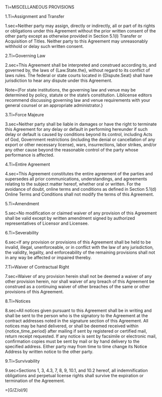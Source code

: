 Ti=MISCELLANEOUS PROVISIONS

1.Ti=Assignment and Transfer

1.sec=Neither party may assign, directly or indirectly, all or part of its rights or obligations under this Agreement without the prior written consent of the other party except as otherwise provided in Section 5.1(l) Transfer or Acquisition of Titles. Neither party to this Agreement may unreasonably withhold or delay such written consent.

2.Ti=Governing Law

2.sec=This Agreement shall be interpreted and construed according to, and governed by, the laws of {Law.State.the}, without regard to its conflict of laws rules. The federal or state courts located in {Dispute.Seat} shall have jurisdiction to hear any dispute under this Agreement.

Note={For state institutions, the governing law and venue may be determined by policy, statute or the state’s constitution. Liblicense editors recommend discussing governing law and venue requirements with your general counsel or an appropriate administrator.}

3.Ti=Force Majeure

3.sec=Neither party shall be liable in damages or have the right to terminate this Agreement for any delay or default in performing hereunder if such delay or default is caused by conditions beyond its control, including Acts of God, Government restrictions (including the denial or cancellation of any export or other necessary license), wars, insurrections, labor strikes, and/or any other cause beyond the reasonable control of the party whose performance is affected.

4.Ti=Entire Agreement

4.sec=This Agreement constitutes the entire agreement of the parties and supersedes all prior communications, understandings, and agreements relating to the subject matter hereof, whether oral or written. For the avoidance of doubt, online terms and conditions as defined in Section 5.1(d) Online Terms and Conditions shall not modify the terms of this Agreement.

5.Ti=Amendment

5.sec=No modification or claimed waiver of any provision of this Agreement shall be valid except by written amendment signed by authorized representatives of Licensor and Licensee.

6.Ti=Severability

6.sec=If any provision or provisions of this Agreement shall be held to be invalid, illegal, unenforceable, or in conflict with the law of any jurisdiction, the validity, legality, and enforceability of the remaining provisions shall not in any way be affected or impaired thereby.

7.Ti=Waiver of Contractual Right

7.sec=Waiver of any provision herein shall not be deemed a waiver of any other provision herein, nor shall waiver of any breach of this Agreement be construed as a continuing waiver of other breaches of the same or other provisions of this Agreement.

8.Ti=Notices

8.sec=All notices given pursuant to this Agreement shall be in writing and shall be sent to the person who is the signatory to the Agreement at the contract addresses noted in the signature section of this Agreement. All notices may be hand delivered, or shall be deemed received within {notice_time_period} after mailing if sent by registered or certified mail, return receipt requested. If any notice is sent by facsimile or electronic mail, confirmation copies must be sent by mail or by hand delivery to the specified address. Either party may from time to time change its Notice Address by written notice to the other party.

9.Ti=Survivability

9.sec=Sections 1, 3, 4.3, 7, 8, 9, 10.1, and 10.2 hereof, all indemnification obligations and perpetual license rights shall survive the expiration or termination of the Agreement.

=[G/Z/ol/9]
